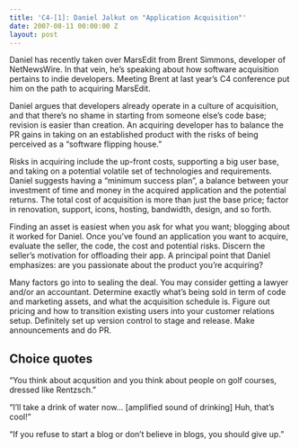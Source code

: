 ```yaml
---
title: 'C4-[1]: Daniel Jalkut on "Application Acquisition"'
date: 2007-08-11 00:00:00 Z
layout: post
---
```


Daniel has recently taken over MarsEdit from Brent Simmons, developer of NetNewsWire. In that vein, he’s speaking about how software acquisition pertains to indie developers. Meeting Brent at last year’s C4 conference put him on the path to acquiring MarsEdit.

Daniel argues that developers already operate in a culture of acquisition, and that there’s no shame in starting from someone else’s code base; revision is easier than creation. An acquiring developer has to balance the PR gains in taking on an established product with the risks of being perceived as a “software flipping house.”

Risks in acquiring include the up-front costs, supporting a big user base, and taking on a potential volatile set of technologies and requirements. Daniel suggests having a “minimum success plan”, a balance between your investment of time and money in the acquired application and the potential returns. The total cost of acquisition is more than just the base price; factor in renovation, support, icons, hosting, bandwidth, design, and so forth.

Finding an asset is easiest when you ask for what you want; blogging about it worked for Daniel. Once you’ve found an application you want to acquire, evaluate the seller, the code, the cost and potential risks. Discern the seller’s motivation for offloading their app. A principal point that Daniel emphasizes: are you passionate about the product you’re acquiring?

Many factors go into to sealing the deal. You may consider getting a lawyer and/or an accountant. Determine exactly what’s being sold in term of code and marketing assets, and what the acquisition schedule is. Figure out pricing and how to transition existing users into your customer relations setup. Definitely set up version control to stage and release. Make announcements and do PR.

Choice quotes
-------------

“You think about acqusition and you think about people on golf courses, dressed like Rentzsch.”

“I’ll take a drink of water now… [amplified sound of drinking] Huh, that’s cool!”

“If you refuse to start a blog or don’t believe in blogs, you should give up.”
